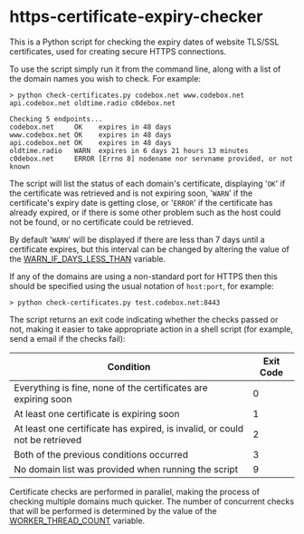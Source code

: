 # https-certificate-expiry-checker

This is a Python script for checking the expiry dates of website TLS/SSL certificates, used for creating secure HTTPS connections.

To use the script simply run it from the command line, along with a list of the domain names you wish to check. For example:

    > python check-certificates.py codebox.net www.codebox.net api.codebox.net oldtime.radio c0debox.net
    
    Checking 5 endpoints...
    codebox.net     OK    expires in 48 days
    www.codebox.net OK    expires in 48 days
    api.codebox.net OK    expires in 48 days
    oldtime.radio   WARN  expires in 6 days 21 hours 13 minutes
    c0debox.net     ERROR [Errno 8] nodename nor servname provided, or not known
 
The script will list the status of each domain's certificate, displaying '`OK`' if the certificate was retrieved and is not expiring soon, '`WARN`' if the certificate's expiry date is getting close, or '`ERROR`' if the certificate has already expired, or if there is some other problem such as the host could not be found, or no certificate could be retrieved.

By default '`WARN`' will be displayed if there are less than 7 days until a certificate expires, but this interval can be changed by altering the value of the [WARN_IF_DAYS_LESS_THAN](https://github.com/codebox/https-certificate-expiry-checker/blob/main/check-certificates.py#L13) variable.
 
If any of the domains are using a non-standard port for HTTPS then this should be specified using the usual notation of `host:port`, for example:

    > python check-certificates.py test.codebox.net:8443

The script returns an exit code indicating whether the checks passed or not, making it easier to take appropriate action in a shell script (for example, send a email if the checks fail):

| Condition | Exit Code |
|-----------|-----------|
| Everything is fine, none of the certificates are expiring soon | 0 |
| At least one certificate is expiring soon | 1 |
| At least one certificate has expired, is invalid, or could not be retrieved | 2 |
| Both of the previous conditions occurred | 3 |
| No domain list was provided when running the script | 9 |
 
Certificate checks are performed in parallel, making the process of checking multiple domains much quicker. The number of concurrent checks that will be performed is determined by the value of the [WORKER_THREAD_COUNT](https://github.com/codebox/https-certificate-expiry-checker/blob/main/check-certificates.py#L11) variable.
  
